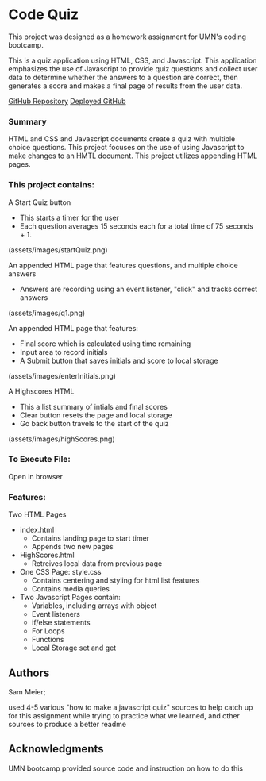 # Code Quiz

This project was designed as a homework assignment for UMN's coding bootcamp. 

This is a quiz application using HTML, CSS, and Javascript. This application emphasizes the use of Javascript to provide quiz questions and collect user data to determine whether the answers to a question are correct, then generates a score and makes a final page of results from the user data. 


[GitHub Repository](link)
[Deployed GitHub](link)


### Summary
HTML and CSS and Javascript documents create a quiz with multiple choice questions. 
This project focuses on the use of using Javascript to make changes to an HMTL document. 
This project utilizes appending HTML pages. 


### This project contains: 
A Start Quiz button 
- This starts a timer for the user
- Each question averages 15 seconds each for a total time of 75 seconds + 1. 

(assets/images/startQuiz.png)

An appended HTML page that features questions, and multiple choice answers
- Answers are recording using an event listener, "click" and tracks correct answers

(assets/images/q1.png)

An appended HTML page that features: 
- Final score which is calculated using time remaining
- Input area to record initials
- A Submit button that saves initials and score to local storage

(assets/images/enterInitials.png)

A Highscores HTML
- This a list summary of intials and final scores
- Clear button resets the page and local storage
- Go back button travels to the start of the quiz

(assets/images/highScores.png)



### To Execute File:
Open in browser


### Features: 
Two HTML Pages
* index.html 
    - Contains landing page to start timer
    - Appends two new pages 
* HighScores.html 
    - Retreives local data from previous page
* One CSS Page: style.css
    - Contains centering and styling for html list features
    - Contains media queries
* Two Javascript Pages contain:
    - Variables, including arrays with object
    - Event listeners
    - if/else statements
    - For Loops
    - Functions 
    - Local Storage set and get 


## Authors
Sam Meier; 

used 4-5 various "how to make a javascript quiz" sources to help catch up for this assignment while trying to practice what we learned, and other sources to produce a better readme


## Acknowledgments

UMN bootcamp provided source code and instruction on how to do this